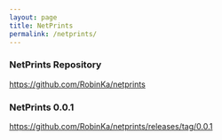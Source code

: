 ```yaml
---
layout: page
title: NetPrints
permalink: /netprints/
---
```


### NetPrints Repository
https://github.com/RobinKa/netprints

### NetPrints 0.0.1
https://github.com/RobinKa/netprints/releases/tag/0.0.1
